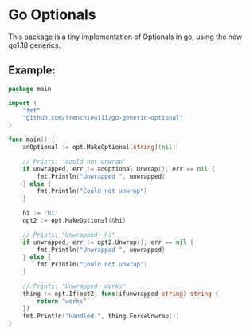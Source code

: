 # Go Optionals

This package is a tiny implementation of Optionals in go, using the new go1.18
generics.

## Example:

```go
package main

import (
	"fmt"
	"github.com/frenchie4111/go-generic-optional"
)

func main() {
	anOptional := opt.MakeOptional[string](nil)

	// Prints: "could not unwrap"
	if unwrapped, err := anOptional.Unwrap(); err == nil {
		fmt.Println("Unwrapped ", unwrapped)
	} else {
		fmt.Println("Could not unwrap")
	}

	hi := "hi"
	opt2 := opt.MakeOptional(&hi)

	// Prints: "Unwrapped  hi"
	if unwrapped, err := opt2.Unwrap(); err == nil {
		fmt.Println("Unwrapped ", unwrapped)
	} else {
		fmt.Println("Could not unwrap")
	}

	// Prints: "Unwrapped  works"
	thing := opt.If(opt2, func(ifunwrapped string) string {
		return "works"
	})
	fmt.Println("Handled ", thing.ForceUnwrap())
}
```
